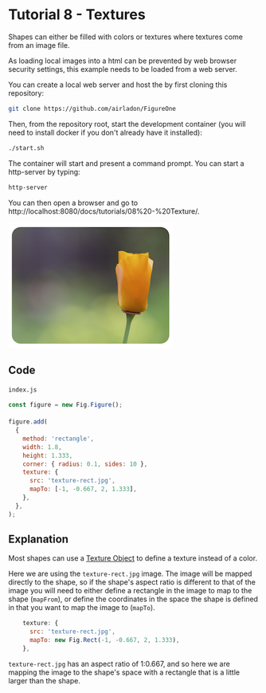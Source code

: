 # Tutorial 8 - Textures

Shapes can either be filled with colors or textures where textures come from an image file.

As loading local images into a html can be prevented by web browser security settings, this example needs to be loaded from a web server.

You can create a local web server and host the by first cloning this repository:

```bash
git clone https://github.com/airladon/FigureOne
```

Then, from the repository root, start the development container (you will need to install docker if you don't already have it installed):
```bash
./start.sh
```

The container will start and present a command prompt. You can start a http-server by typing:
```bash
http-server
```

You can then open a browser and go to http://localhost:8080/docs/tutorials/08%20-%20Texture/.


![](example.png)


## Code
`index.js`
```js
const figure = new Fig.Figure();

figure.add(
  {
    method: 'rectangle',
    width: 1.8,
    height: 1.333,
    corner: { radius: 0.1, sides: 10 },
    texture: {
      src: 'texture-rect.jpg',
      mapTo: [-1, -0.667, 2, 1.333],
    },
  },
);
```

## Explanation

Most shapes can use a [Texture Object](https://airladon.github.io/FigureOne/api/#obj_texture) to define a texture instead of a color.

Here we are using the `texture-rect.jpg` image. The image will be mapped directly to the shape, so if the shape's aspect ratio is different to that of the image you will need to either define a rectangle in the image to map to the shape (`mapFrom`), or define the coordinates in the space the shape is defined in that you want to map the image to (`mapTo`).

```js
    texture: {
      src: 'texture-rect.jpg',
      mapTo: new Fig.Rect(-1, -0.667, 2, 1.333),
    },
```

`texture-rect.jpg` has an aspect ratio of 1:0.667, and so here we are mapping the image to the shape's space with a rectangle that is a little larger than the shape.


